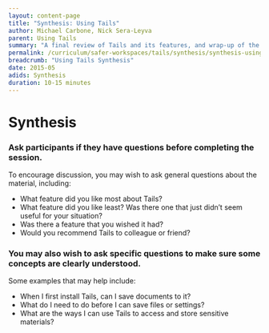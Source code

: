 ```yaml
---
layout: content-page
title: "Synthesis: Using Tails"
author: Michael Carbone, Nick Sera-Leyva
parent: Using Tails
summary: "A final review of Tails and its features, and wrap-up of the Safer, Anonymous Workspaces using Tails session module."
permalink: /curriculum/safer-workspaces/tails/synthesis/synthesis-using-tails/
breadcrumb: "Using Tails Synthesis"
date: 2015-05
adids: Synthesis
duration: 10-15 minutes
---
```

# Synthesis

### Ask participants if they have questions before completing the session. 
To encourage discussion, you may wish to ask general questions about the material, including:
- What feature did you like most about Tails?
- What feature did you like least? Was there one that just didn’t seem useful for your situation?
- Was there a feature that you wished it had?
- Would you recommend Tails to colleague or friend?

### You may also wish to ask specific questions to make sure some concepts are clearly understood.
Some examples that may help include:
- When I first install Tails, can I save documents to it?
- What do I need to do before I can save files or settings?
- What are the ways I can use Tails to access and store sensitive materials?

